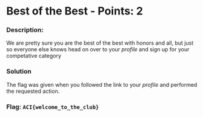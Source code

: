 # Best of the Best - Points: 2

### Description:

We are pretty sure you are the best of the best with honors and all, but just so everyone else knows head on over to your _profile_ and sign up for your competative category

### Solution

The flag was given when you followed the link to your _profile_ and performed the requested action.

### Flag: `ACI{welcome_to_the_club}`

